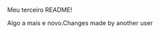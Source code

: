 Meu terceiro README!

Algo a mais e novo.C h a n g e s   m a d e   b y   a n o t h e r   u s e r  
 